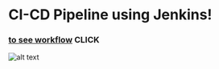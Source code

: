 # CI-CD Pipeline using Jenkins!
### [ to see workflow](pipeline.md) CLICK
![alt text](https://github.com/sumyak/CI-CD-Pipeline/blob/master/SS/Screenshot%20(365).png?raw=true)
